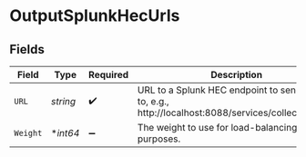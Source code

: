 # OutputSplunkHecUrls


## Fields

| Field                                                                                                | Type                                                                                                 | Required                                                                                             | Description                                                                                          |
| ---------------------------------------------------------------------------------------------------- | ---------------------------------------------------------------------------------------------------- | ---------------------------------------------------------------------------------------------------- | ---------------------------------------------------------------------------------------------------- |
| `URL`                                                                                                | *string*                                                                                             | :heavy_check_mark:                                                                                   | URL to a Splunk HEC endpoint to send events to, e.g., http://localhost:8088/services/collector/event |
| `Weight`                                                                                             | **int64*                                                                                             | :heavy_minus_sign:                                                                                   | The weight to use for load-balancing purposes.                                                       |